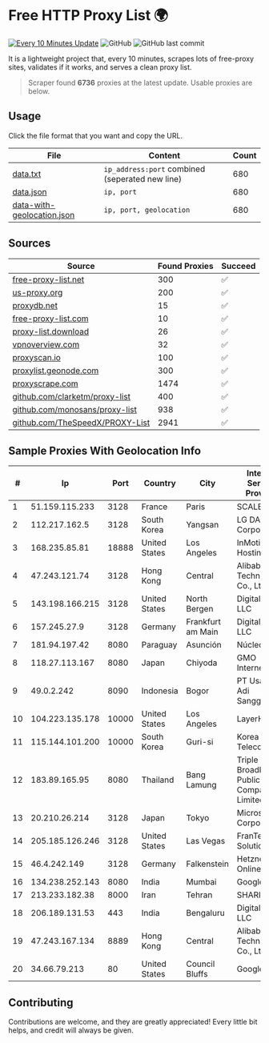 
# Free HTTP Proxy List 🌍

[![Every 10 Minutes Update](https://github.com/mertguvencli/http-proxy-list/actions/workflows/main.yml/badge.svg?branch=main)](https://github.com/mertguvencli/http-proxy-list/actions/workflows/main.yml)
![GitHub](https://img.shields.io/github/license/mertguvencli/http-proxy-list)
![GitHub last commit](https://img.shields.io/github/last-commit/mertguvencli/http-proxy-list)

It is a lightweight project that, every 10 minutes, scrapes lots of free-proxy sites, validates if it works, and serves a clean proxy list.


> Scraper found **6736** proxies at the latest update. Usable proxies are below.

## Usage

Click the file format that you want and copy the URL.


|File|Content|Count|
|----|-------|-----|
|[data.txt](https://raw.githubusercontent.com/mertguvencli/http-proxy-list/main/proxy-list/data.txt)|`ip_address:port` combined (seperated new line)|680|
|[data.json](https://raw.githubusercontent.com/mertguvencli/http-proxy-list/main/proxy-list/data.json)|`ip, port`|680|
|[data-with-geolocation.json](https://raw.githubusercontent.com/mertguvencli/http-proxy-list/main/proxy-list/data-with-geolocation.json)|`ip, port, geolocation`|680|

## Sources

|Source|Found Proxies|Succeed|
|------|-------------|-------|
|[free-proxy-list.net](https://free-proxy-list.net)|300|✅|
|[us-proxy.org](https://www.us-proxy.org)|200|✅|
|[proxydb.net](http://proxydb.net)|15|✅|
|[free-proxy-list.com](https://free-proxy-list.com/?page=&port=&type%5B%5D=http&type%5B%5D=https&up_time=0&search=Search)|10|✅|
|[proxy-list.download](https://www.proxy-list.download/HTTP)|26|✅|
|[vpnoverview.com](https://vpnoverview.com/privacy/anonymous-browsing/free-proxy-servers)|32|✅|
|[proxyscan.io](https://www.proxyscan.io)|100|✅|
|[proxylist.geonode.com](https://proxylist.geonode.com/api/proxy-list?limit=300&page=1&sort_by=lastChecked&sort_type=desc&protocols=http,https)|300|✅|
|[proxyscrape.com](https://api.proxyscrape.com/v2/?request=displayproxies&protocol=http&timeout=10000&country=all&ssl=all&anonymity=all)|1474|✅|
|[github.com/clarketm/proxy-list](https://raw.githubusercontent.com/clarketm/proxy-list/master/proxy-list-raw.txt)|400|✅|
|[github.com/monosans/proxy-list](https://raw.githubusercontent.com/monosans/proxy-list/main/proxies/http.txt)|938|✅|
|[github.com/TheSpeedX/PROXY-List](https://raw.githubusercontent.com/TheSpeedX/PROXY-List/master/http.txt)|2941|✅|


## Sample Proxies With Geolocation Info

|#|Ip|Port|Country|City|Internet Service Provider|
|-|--|----|-------|----|-------------------------|
|1|51.159.115.233|3128|France|Paris|SCALEWAY|
|2|112.217.162.5|3128|South Korea|Yangsan|LG DACOM Corporation|
|3|168.235.85.81|18888|United States|Los Angeles|InMotion Hosting, Inc.|
|4|47.243.121.74|3128|Hong Kong|Central|Alibaba (US) Technology Co., Ltd.|
|5|143.198.166.215|3128|United States|North Bergen|DigitalOcean, LLC|
|6|157.245.27.9|3128|Germany|Frankfurt am Main|DigitalOcean, LLC|
|7|181.94.197.42|8080|Paraguay|Asunción|Núcleo S.A.|
|8|118.27.113.167|8080|Japan|Chiyoda|GMO Internet, Inc.|
|9|49.0.2.242|8090|Indonesia|Bogor|PT Usaha Adi Sanggoro|
|10|104.223.135.178|10000|United States|Los Angeles|LayerHost|
|11|115.144.101.200|10000|South Korea|Guri-si|Korea Telecom|
|12|183.89.165.95|8080|Thailand|Bang Lamung|Triple T Broadband Public Company Limited|
|13|20.210.26.214|3128|Japan|Tokyo|Microsoft Corporation|
|14|205.185.126.246|3128|United States|Las Vegas|FranTech Solutions|
|15|46.4.242.149|3128|Germany|Falkenstein|Hetzner Online GmbH|
|16|134.238.252.143|8080|India|Mumbai|Google LLC|
|17|213.233.182.38|8000|Iran|Tehran|SHARIF-EDU|
|18|206.189.131.53|443|India|Bengaluru|DigitalOcean, LLC|
|19|47.243.167.134|8889|Hong Kong|Central|Alibaba (US) Technology Co., Ltd.|
|20|34.66.79.213|80|United States|Council Bluffs|Google LLC|



## Contributing

Contributions are welcome, and they are greatly appreciated! Every
little bit helps, and credit will always be given.

